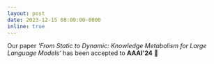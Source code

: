 ```yaml
---
layout: post
date: 2023-12-15 08:00:00-0800
inline: true
---
```


Our paper *'From Static to Dynamic: Knowledge Metabolism for Large Language Models'* has been accepted to **AAAI'24** 🎉
